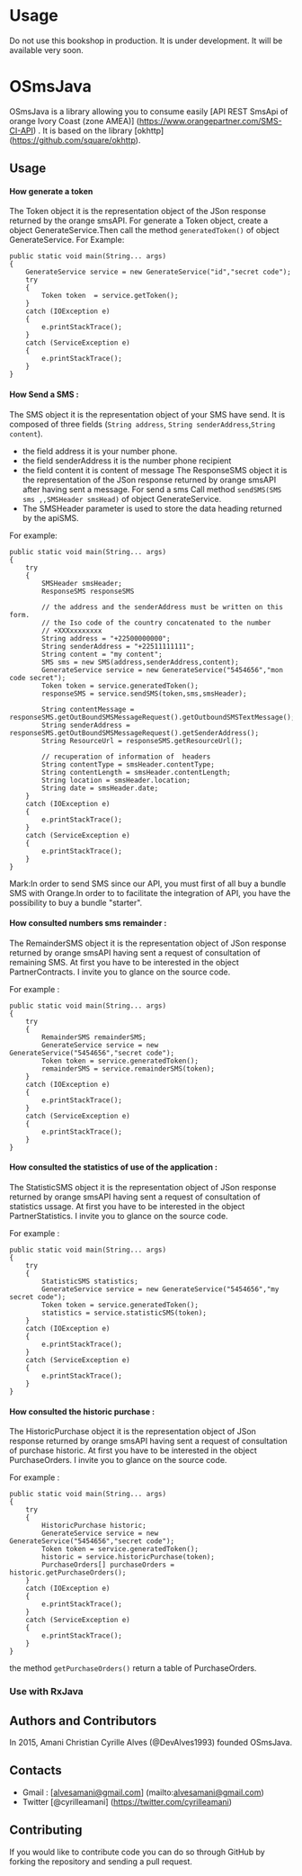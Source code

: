 # Usage
Do not use this bookshop in production. It is under development. It will be available very soon.

# OSmsJava
OSmsJava is a library allowing you to consume easily [API REST SmsApi of orange Ivory Coast (zone AMEA)] (https://www.orangepartner.com/SMS-CI-API) .
It is based on the library [okhttp] (https://github.com/square/okhttp).

## Usage

#### How generate a token

The Token object it is the representation object of the JSon response returned by the orange smsAPI.
For generate a Token object, create a object GenerateService.Then call the method `generatedToken()` of
object GenerateService.
For Example:

    public static void main(String... args)
    {
        GenerateService service = new GenerateService("id","secret code");
        try
        {
            Token token  = service.getToken();
        }
        catch (IOException e)
        {
            e.printStackTrace();
        }
        catch (ServiceException e)
        {
            e.printStackTrace();
        }
    }
#### How Send a SMS :

The SMS object it is the representation object of your SMS have send.
It is composed of three fields (`String address`, `String senderAddress`,`String content`).
* the field address it is your number phone.
* the field senderAddress it is the number phone recipient
* the field content it is content of message
The ResponseSMS object it is the representation of the JSon response returned by  orange smsAPI after having sent a message.
For send a sms Call method `sendSMS(SMS sms ,,SMSHeader smsHead)` of object GenerateService.
* The SMSHeader parameter is used to store the data heading returned by the apiSMS.

For example:

    public static void main(String... args)
    {
        try
        {
            SMSHeader smsHeader;
            ResponseSMS responseSMS

            // the address and the senderAddress must be written on this form.
            // the Iso code of the country concatenated to the number
            // +XXXxxxxxxxx
            String address = "+22500000000";
            String senderAddress = "+22511111111";
            String content = "my content";
            SMS sms = new SMS(address,senderAddress,content);
            GenerateService service = new GenerateService("5454656","mon code secret");
            Token token = service.generatedToken();
            responseSMS = service.sendSMS(token,sms,smsHeader);

            String contentMessage = responseSMS.getOutBoundSMSMessageRequest().getOutboundSMSTextMessage();
            String senderAddress = responseSMS.getOutBoundSMSMessageRequest().getSenderAddress();
            String ResourceUrl = responseSMS.getResourceUrl();

            // recuperation of information of  headers
            String contentType = smsHeader.contentType;
            String contentLength = smsHeader.contentLength;
            String location = smsHeader.location;
            String date = smsHeader.date;
        }
        catch (IOException e)
        {
            e.printStackTrace();
        }
        catch (ServiceException e)
        {
            e.printStackTrace();
        }
    }

Mark:In order to send SMS since our API, you must first of all buy a bundle SMS with Orange.In order to
to facilitate the integration of API, you have the possibility to buy a bundle "starter".

#### How consulted numbers sms remainder :

The RemainderSMS object it is the representation object of JSon response returned by orange smsAPI having sent a request of consultation of remaining SMS.
At first you have to be interested in the object PartnerContracts. I invite you to glance on the source code.

For example :

    public static void main(String... args)
    {
        try
        {
            RemainderSMS remainderSMS;
            GenerateService service = new GenerateService("5454656","secret code");
            Token token = service.generatedToken();
            remainderSMS = service.remainderSMS(token);
        }
        catch (IOException e)
        {
            e.printStackTrace();
        }
        catch (ServiceException e)
        {
            e.printStackTrace();
        }
    }

#### How consulted the statistics of use of the application :

The StatisticSMS object it is the representation object of JSon response returned by orange smsAPI having sent a request of consultation of statistics ussage.
At first you have to be interested in the object PartnerStatistics. I invite you to glance on the source code.

For example :

    public static void main(String... args)
    {
        try
        {
            StatisticSMS statistics;
            GenerateService service = new GenerateService("5454656","my secret code");
            Token token = service.generatedToken();
            statistics = service.statisticSMS(token);
        }
        catch (IOException e)
        {
            e.printStackTrace();
        }
        catch (ServiceException e)
        {
            e.printStackTrace();
        }
    }

#### How consulted the historic purchase :

The HistoricPurchase object it is the representation object of JSon response returned by orange smsAPI having sent a request of consultation of purchase historic.
At first you have to be interested in the object PurchaseOrders. I invite you to glance on the source code.

For example :

    public static void main(String... args)
    {
        try
        {
            HistoricPurchase historic;
            GenerateService service = new GenerateService("5454656","secret code");
            Token token = service.generatedToken();
            historic = service.historicPurchase(token);
            PurchaseOrders[] purchaseOrders = historic.getPurchaseOrders();
        }
        catch (IOException e)
        {
            e.printStackTrace();
        }
        catch (ServiceException e)
        {
            e.printStackTrace();
        }
    }
the method `getPurchaseOrders()` return a table of PurchaseOrders.

### Use with RxJava

## Authors and Contributors
In 2015, Amani Christian Cyrille Alves (@DevAlves1993) founded OSmsJava.

## Contacts

* Gmail : [alvesamani@gmail.com] (mailto:alvesamani@gmail.com)
* Twitter [@cyrilleamani] (https://twitter.com/cyrilleamani)

## Contributing
If you would like to contribute code you can do so through GitHub by forking the repository and sending a pull request.